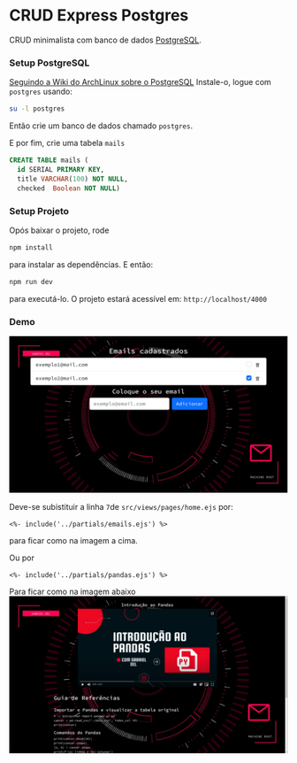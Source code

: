 # CRUD Express Postgres

CRUD minimalista com banco de dados [PostgreSQL](https://www.postgresql.org/download/).

### Setup PostgreSQL

[Seguindo a Wiki do ArchLinux sobre o PostgreSQL](https://wiki.archlinux.org/title/PostgreSQL)
Instale-o, logue com `postgres` usando:
```bash
su -l postgres
```
Então crie um banco de dados chamado `postgres`.

E por fim, crie uma tabela `mails`

```SQL
CREATE TABLE mails (
  id SERIAL PRIMARY KEY,
  title VARCHAR(100) NOT NULL,
  checked  Boolean NOT NULL)
```

### Setup Projeto
Opós baixar o projeto, rode
```bash
npm install
```
para instalar as dependências.
E então:

```bash
npm run dev
```
para executá-lo.
O projeto estará acessível em: `http://localhost/4000`

### Demo

![demo.png](src/public/demo.png)

Deve-se subistituir a linha `7`de `src/views/pages/home.ejs` por:
```ejs
<%- include('../partials/emails.ejs') %>
```
para ficar como na imagem a cima.

Ou por
```ejs
<%- include('../partials/pandas.ejs') %>
```
Para ficar como na imagem abaixo
![demo.png](src/public/demo2.png)




